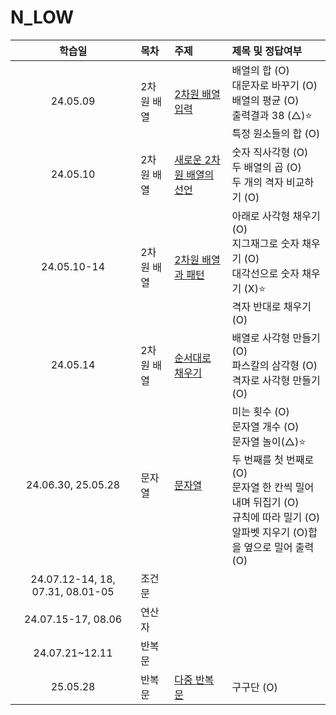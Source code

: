 # N_LOW

|              학습일              | 목차       | 주제                                                                         | 제목 및 정답여부                                                                                                                                                                                  |
| :------------------------------: | :--------- | :--------------------------------------------------------------------------- | :------------------------------------------------------------------------------------------------------------------------------------------------------------------------------------------------ |
|             24.05.09             | 2차원 배열 | [2차원 배열 입력](./2차원%20배열/2차원%20배열%20입력.js)                     | 배열의 합 (O)<br>대문자로 바꾸기 (O)<br>배열의 평균 (O)<br>출력결과 38 (△)⭐️<br>특정 원소들의 합 (O)                                                                                             |
|             24.05.10             | 2차원 배열 | [새로운 2차원 배열의 선언](./2차원%20배열/새로운%202차원%20배열의%20선언.js) | 숫자 직사각형 (O)<br>두 배열의 곱 (O)<br>두 개의 격자 비교하기 (O)                                                                                                                                |
|           24.05.10-14            | 2차원 배열 | [2차원 배열과 패턴](./2차원%20배열/2차원%20배열과%20패턴.js)                 | 아래로 사각형 채우기 (O)<br>지그재그로 숫자 채우기 (O)<br>대각선으로 숫자 채우기 (X)⭐️<br>격자 반대로 채우기 (O)                                                                                 |
|             24.05.14             | 2차원 배열 | [순서대로 채우기](./2차원%20배열/순서대로%20채우기.js)                       | 배열로 사각형 만들기 (O)<br>파스칼의 삼각형 (O)<br>격자로 사각형 만들기 (O)                                                                                                                       |
|        24.06.30, 25.05.28        | 문자열     | [문자열](./문자열/문자열.js)                                                 | 미는 횟수 (O)<br> 문자열 개수 (O)<br>문자열 놀이(△)⭐️<br>두 번째를 첫 번째로 (O)<br>문자열 한 칸씩 밀어내며 뒤집기 (O)<br>규칙에 따라 밀기 (O)<br>알파벳 지우기 (O)합을 옆으로 밀어 출력 (O)<br> |
| 24.07.12-14, 18, 07.31, 08.01-05 | 조건문     |
|        24.07.15-17, 08.06        | 연산자     |
|          24.07.21~12.11          | 반복문     |
|             25.05.28             | 반복문     | [다중 반복문](./반복문/다중%20반복문.js)                                     | 구구단 (O)                                                                                                                                                                                        |
